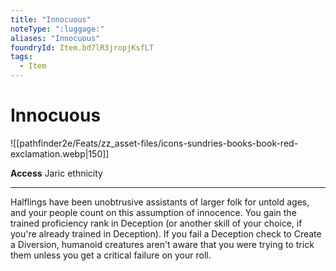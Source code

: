 ```yaml
---
title: "Innocuous"
noteType: ":luggage:"
aliases: "Innocuous"
foundryId: Item.bd7lR3jropjKsfLT
tags:
  - Item
---
```


# Innocuous
![[pathfinder2e/Feats/zz_asset-files/icons-sundries-books-book-red-exclamation.webp|150]]

**Access** Jaric ethnicity

* * *

Halflings have been unobtrusive assistants of larger folk for untold ages, and your people count on this assumption of innocence. You gain the trained proficiency rank in Deception (or another skill of your choice, if you're already trained in Deception). If you fail a Deception check to Create a Diversion, humanoid creatures aren't aware that you were trying to trick them unless you get a critical failure on your roll.
